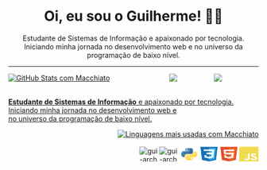 <h1 align="center">Oi, eu sou o Guilherme! 🧑‍💻</h1>

<p align="center">
  Estudante de Sistemas de Informação e apaixonado por tecnologia.<br/>
  Iniciando minha jornada no desenvolvimento web e no universo da programação de baixo nível.
</p>

---

<div align="left">
  <left>
      <img align='right' src="https://cdn.jsdelivr.net/gh/devicons/devicon@latest/icons/linux/linux-original.svg" width="90">
          <img align='right' src="https://cdn.jsdelivr.net/gh/devicons/devicon@latest/icons/archlinux/archlinux-original.svg" width="90">
  <a href="https://github.com/guilherme-meloni">
  <img height="180em" src="https://github-readme-stats.vercel.app/api?username=guilherme-meloni&show_icons=true&bg_color=24273a&text_color=cad3f5&icon_color=c6a0f6&title_color=8bd5ca" alt="GitHub Stats com Macchiato">
     </div>


  <div align="right">
  <p align="left">
    <br>
    <strong>Estudante de Sistemas de Informação</strong> e apaixonado por tecnologia.<br>
    Iniciando minha jornada no desenvolvimento web e <br>
    no universo da programação de baixo nível.
  </p>
  <img height="180em" src="https://github-readme-stats.vercel.app/api/top-langs/?username=guilherme-meloni&layout=compact&bg_color=24273a&text_color=cad3f5&icon_color=c6a0f6&title_color=8bd5ca" alt="Linguagens mais usadas com Macchiato">
</div>



    
<div style="display: inline_block"><br>
  <img align="right" alt="gui-Js" height="30" width="40" src="https://raw.githubusercontent.com/devicons/devicon/master/icons/javascript/javascript-plain.svg">
  <img align="right" alt="gui-HTML" height="30" width="40" src="https://raw.githubusercontent.com/devicons/devicon/master/icons/html5/html5-original.svg">
  <img align="right" alt="gui-CSS" height="30" width="40" src="https://raw.githubusercontent.com/devicons/devicon/master/icons/css3/css3-original.svg">
  <img align="right" alt="gui-Python" height="30" width="40" src="https://raw.githubusercontent.com/devicons/devicon/master/icons/python/python-original.svg">
  <img align="right" alt="gui-arch" height="30" width="40" src="https://cdn.jsdelivr.net/gh/devicons/devicon@latest/icons/archlinux/archlinux-original.svg">
  <img align="right" alt="gui-arch" height="30" width="40" src="https://cdn.jsdelivr.net/gh/devicons/devicon@latest/icons/flutter/flutter-original.svg">

</div>

 




 
